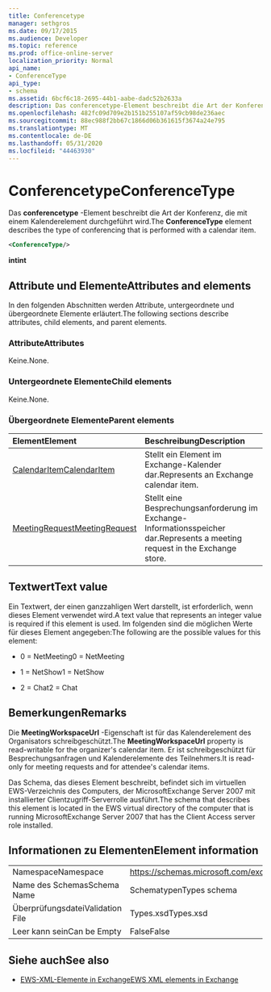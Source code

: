 ```yaml
---
title: Conferencetype
manager: sethgros
ms.date: 09/17/2015
ms.audience: Developer
ms.topic: reference
ms.prod: office-online-server
localization_priority: Normal
api_name:
- ConferenceType
api_type:
- schema
ms.assetid: 6bcf6c18-2695-44b1-aabe-dadc52b2633a
description: Das conferencetype-Element beschreibt die Art der Konferenz, die mit einem Kalenderelement durchgeführt wird.
ms.openlocfilehash: 482fc09d709e2b151b255107af59cb98de236aec
ms.sourcegitcommit: 88ec988f2bb67c1866d06b361615f3674a24e795
ms.translationtype: MT
ms.contentlocale: de-DE
ms.lasthandoff: 05/31/2020
ms.locfileid: "44463930"
---
```

# <a name="conferencetype"></a><span data-ttu-id="8eba0-103">Conferencetype</span><span class="sxs-lookup"><span data-stu-id="8eba0-103">ConferenceType</span></span>

<span data-ttu-id="8eba0-104">Das **conferencetype** -Element beschreibt die Art der Konferenz, die mit einem Kalenderelement durchgeführt wird.</span><span class="sxs-lookup"><span data-stu-id="8eba0-104">The **ConferenceType** element describes the type of conferencing that is performed with a calendar item.</span></span> 
  
```xml
<ConferenceType/>
```

 <span data-ttu-id="8eba0-105">**int**</span><span class="sxs-lookup"><span data-stu-id="8eba0-105">**int**</span></span>
## <a name="attributes-and-elements"></a><span data-ttu-id="8eba0-106">Attribute und Elemente</span><span class="sxs-lookup"><span data-stu-id="8eba0-106">Attributes and elements</span></span>

<span data-ttu-id="8eba0-107">In den folgenden Abschnitten werden Attribute, untergeordnete und übergeordnete Elemente erläutert.</span><span class="sxs-lookup"><span data-stu-id="8eba0-107">The following sections describe attributes, child elements, and parent elements.</span></span>
  
### <a name="attributes"></a><span data-ttu-id="8eba0-108">Attribute</span><span class="sxs-lookup"><span data-stu-id="8eba0-108">Attributes</span></span>

<span data-ttu-id="8eba0-109">Keine.</span><span class="sxs-lookup"><span data-stu-id="8eba0-109">None.</span></span>
  
### <a name="child-elements"></a><span data-ttu-id="8eba0-110">Untergeordnete Elemente</span><span class="sxs-lookup"><span data-stu-id="8eba0-110">Child elements</span></span>

<span data-ttu-id="8eba0-111">Keine.</span><span class="sxs-lookup"><span data-stu-id="8eba0-111">None.</span></span>
  
### <a name="parent-elements"></a><span data-ttu-id="8eba0-112">Übergeordnete Elemente</span><span class="sxs-lookup"><span data-stu-id="8eba0-112">Parent elements</span></span>

|<span data-ttu-id="8eba0-113">**Element**</span><span class="sxs-lookup"><span data-stu-id="8eba0-113">**Element**</span></span>|<span data-ttu-id="8eba0-114">**Beschreibung**</span><span class="sxs-lookup"><span data-stu-id="8eba0-114">**Description**</span></span>|
|:-----|:-----|
|[<span data-ttu-id="8eba0-115">CalendarItem</span><span class="sxs-lookup"><span data-stu-id="8eba0-115">CalendarItem</span></span>](calendaritem.md) <br/> |<span data-ttu-id="8eba0-116">Stellt ein Element im Exchange-Kalender dar.</span><span class="sxs-lookup"><span data-stu-id="8eba0-116">Represents an Exchange calendar item.</span></span>  <br/> |
|[<span data-ttu-id="8eba0-117">MeetingRequest</span><span class="sxs-lookup"><span data-stu-id="8eba0-117">MeetingRequest</span></span>](meetingrequest.md) <br/> |<span data-ttu-id="8eba0-118">Stellt eine Besprechungsanforderung im Exchange-Informationsspeicher dar.</span><span class="sxs-lookup"><span data-stu-id="8eba0-118">Represents a meeting request in the Exchange store.</span></span>  <br/> |
   
## <a name="text-value"></a><span data-ttu-id="8eba0-119">Textwert</span><span class="sxs-lookup"><span data-stu-id="8eba0-119">Text value</span></span>

<span data-ttu-id="8eba0-120">Ein Textwert, der einen ganzzahligen Wert darstellt, ist erforderlich, wenn dieses Element verwendet wird.</span><span class="sxs-lookup"><span data-stu-id="8eba0-120">A text value that represents an integer value is required if this element is used.</span></span> <span data-ttu-id="8eba0-121">Im folgenden sind die möglichen Werte für dieses Element angegeben:</span><span class="sxs-lookup"><span data-stu-id="8eba0-121">The following are the possible values for this element:</span></span>
  
- <span data-ttu-id="8eba0-122">0 = NetMeeting</span><span class="sxs-lookup"><span data-stu-id="8eba0-122">0 = NetMeeting</span></span>
    
- <span data-ttu-id="8eba0-123">1 = NetShow</span><span class="sxs-lookup"><span data-stu-id="8eba0-123">1 = NetShow</span></span>
    
- <span data-ttu-id="8eba0-124">2 = Chat</span><span class="sxs-lookup"><span data-stu-id="8eba0-124">2 = Chat</span></span>
    
## <a name="remarks"></a><span data-ttu-id="8eba0-125">Bemerkungen</span><span class="sxs-lookup"><span data-stu-id="8eba0-125">Remarks</span></span>

<span data-ttu-id="8eba0-126">Die **MeetingWorkspaceUrl** -Eigenschaft ist für das Kalenderelement des Organisators schreibgeschützt.</span><span class="sxs-lookup"><span data-stu-id="8eba0-126">The **MeetingWorkspaceUrl** property is read-writable for the organizer's calendar item.</span></span> <span data-ttu-id="8eba0-127">Er ist schreibgeschützt für Besprechungsanfragen und Kalenderelemente des Teilnehmers.</span><span class="sxs-lookup"><span data-stu-id="8eba0-127">It is read-only for meeting requests and for attendee's calendar items.</span></span> 
  
<span data-ttu-id="8eba0-128">Das Schema, das dieses Element beschreibt, befindet sich im virtuellen EWS-Verzeichnis des Computers, der MicrosoftExchange Server 2007 mit installierter Clientzugriff-Serverrolle ausführt.</span><span class="sxs-lookup"><span data-stu-id="8eba0-128">The schema that describes this element is located in the EWS virtual directory of the computer that is running MicrosoftExchange Server 2007 that has the Client Access server role installed.</span></span> 
  
## <a name="element-information"></a><span data-ttu-id="8eba0-129">Informationen zu Elementen</span><span class="sxs-lookup"><span data-stu-id="8eba0-129">Element information</span></span>

|||
|:-----|:-----|
|<span data-ttu-id="8eba0-130">Namespace</span><span class="sxs-lookup"><span data-stu-id="8eba0-130">Namespace</span></span>  <br/> |https://schemas.microsoft.com/exchange/services/2006/types  <br/> |
|<span data-ttu-id="8eba0-131">Name des Schemas</span><span class="sxs-lookup"><span data-stu-id="8eba0-131">Schema Name</span></span>  <br/> |<span data-ttu-id="8eba0-132">Schematypen</span><span class="sxs-lookup"><span data-stu-id="8eba0-132">Types schema</span></span>  <br/> |
|<span data-ttu-id="8eba0-133">Überprüfungsdatei</span><span class="sxs-lookup"><span data-stu-id="8eba0-133">Validation File</span></span>  <br/> |<span data-ttu-id="8eba0-134">Types.xsd</span><span class="sxs-lookup"><span data-stu-id="8eba0-134">Types.xsd</span></span>  <br/> |
|<span data-ttu-id="8eba0-135">Leer kann sein</span><span class="sxs-lookup"><span data-stu-id="8eba0-135">Can be Empty</span></span>  <br/> |<span data-ttu-id="8eba0-136">False</span><span class="sxs-lookup"><span data-stu-id="8eba0-136">False</span></span>  <br/> |
   
## <a name="see-also"></a><span data-ttu-id="8eba0-137">Siehe auch</span><span class="sxs-lookup"><span data-stu-id="8eba0-137">See also</span></span>



- [<span data-ttu-id="8eba0-138">EWS-XML-Elemente in Exchange</span><span class="sxs-lookup"><span data-stu-id="8eba0-138">EWS XML elements in Exchange</span></span>](ews-xml-elements-in-exchange.md)

